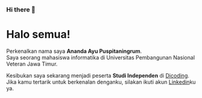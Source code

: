 ### Hi there 👋

<!--
**anandaayuuu/anandaayuuu** is a ✨ _special_ ✨ repository because its `README.md` (this file) appears on your GitHub profile.

Here are some ideas to get you started:

- 🔭 I’m currently working on ...
- 🌱 I’m currently learning ...
- 👯 I’m looking to collaborate on ...
- 🤔 I’m looking for help with ...
- 💬 Ask me about ...
- 📫 How to reach me: ...
- 😄 Pronouns: ...
- ⚡ Fun fact: ...
-->

# Halo semua! 

Perkenalkan nama saya **Ananda Ayu Puspitaningrum**.\
Saya seorang mahasiswa informatika di Universitas Pembangunan Nasional Veteran Jawa Timur. 

Kesibukan saya sekarang menjadi peserta **Studi Independen** di [Dicoding](https://www.dicoding.com/).\
Jika kamu tertarik untuk berkenalan denganku, silakan ikuti akun [Linkedin](https://www.linkedin.com/in/anandaayp/)ku ya.
